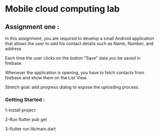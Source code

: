 # Mobile cloud computing lab


## Assignment one :

In this assignment, you are required to develop a small Android application that allows the user to add his contact details such as Name, Number, and address.

Each time the user clicks on the button "Save" data you be saved in firebase.

Whenever the application is opening, you have to fetch contacts from firebase and show them on the
List View.

Stretch goal: add progress dialog to expose the uploading process.


 ### Getting Started :

1-install project 

2-Run flutter pub get

3-flutter run lib/main.dart
